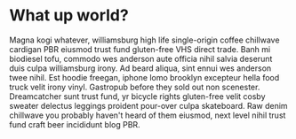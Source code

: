 # What up world?

Magna kogi whatever, williamsburg high life single-origin coffee chillwave cardigan PBR eiusmod trust fund gluten-free VHS direct trade. Banh mi biodiesel tofu, commodo wes anderson aute officia nihil salvia deserunt duis culpa williamsburg irony. Ad beard aliqua, sint ennui wes anderson twee nihil. Est hoodie freegan, iphone lomo brooklyn excepteur hella food truck velit irony vinyl. Gastropub before they sold out non scenester. Dreamcatcher sunt trust fund, yr bicycle rights gluten-free velit cosby sweater delectus leggings proident pour-over culpa skateboard. Raw denim chillwave you probably haven't heard of them eiusmod, next level nihil trust fund craft beer incididunt blog PBR.
